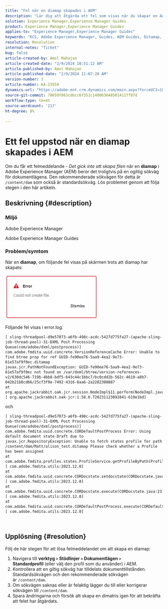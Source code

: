 ```yaml
---
title: "Fel när en diamap skapades i AEM"
description: "Lär dig att åtgärda ett fel som visas när du skapar en Adobe Experience Manager Guides Ditamap. Kontrollera att en giltig sökväg har tilldelats."
solution: Experience Manager,Experience Manager Guides
product: Experience Manager,Experience Manager Guides
applies-to: "Experience Manager,Experience Manager Guides"
keywords: "KCS, Adobe Experience Manager, Guides, AEM Guides, Ditamap, Error"
resolution: Resolution
internal-notes: "Ticket"
bug: false
article-created-by: Amol Mahajan
article-created-date: "2/9/2024 10:51:12 AM"
article-published-by: Amol Mahajan
article-published-date: "2/9/2024 11:07:28 AM"
version-number: 3
article-number: KA-23559
dynamics-url: "https://adobe-ent.crm.dynamics.com/main.aspx?forceUCI=1&pagetype=entityrecord&etn=knowledgearticle&id=8458f520-39c7-ee11-9079-6045bd006ce9"
source-git-commit: 78659f863cdbcc6f351c1400636485014117f87d
workflow-type: tm+mt
source-wordcount: '217'
ht-degree: 0%

---
```


# Ett fel uppstod när en diamap skapades i AEM


Om du får ett felmeddelande - *Det gick inte att skapa filen* när en <b>diamap</b> i Adobe Experience Manager (AEM) beror det troligtvis på en ogiltig sökväg för dokumentlägena. Den rekommenderade sökvägen för detta är `/content/dam` som också är standardsökväg. Lös problemet genom att följa stegen i den här artikeln.

## Beskrivning {#description}


### <b>Miljö</b>

Adobe Experience Manager

Adobe Experience Manager Guides



### <b>Problem/symtom</b>

När en <b>diamap</b>, om följande fel visas på skärmen trots att diamap har skapats:

![](assets/___8558f520-39c7-ee11-9079-6045bd006ce9___.png)



Följande fel visas i error.log:




```
[ sling-threadpool-d9e57073-a6fb-498c-acdc-5427d775fa27-(apache-sling-job-thread-pool)-31-DXML Post Processing Queue(com/adobe/dxml/postprocess)]  com.adobe.fmdita.uuid.concrete.VersionReferenceCache Error: Unable to find btree prop for ref GUID-fe90ee76-5aa9-4ea2-9e73-61e57af9f0ec.ditamap
javax.jcr.PathNotFoundException: GUID-fe90ee76-5aa9-4ea2-9e73-61e57af9f0ec not found on /var/dxml/btree/version-references-v2/630dc546-719b-4bb8-bdf5-643c44c1bbc7/bc0cdd2b-562c-4619-a8b7-042b21b8cd66/25cf3f9e-7492-4316-8aa6-2a2282308887
at org.apache.jackrabbit.oak.jcr.session.NodeImpl$11.perform(NodeImpl.java:671) [ org.apache.jackrabbit.oak-jcr:1.58.0.T20231123092841-619e1bd]
```


och




```
[ sling-threadpool-d9e57073-a6fb-498c-acdc-5427d775fa27-(apache-sling-job-thread-pool)-31-DXML Post Processing Queue(com/adobe/dxml/postprocess)]  com.adobe.fmdita.uuid.concrete.CORDefaultPostProcess Error: Using default document state Draft due to
javax.jcr.RepositoryException: Unable to fetch states profile for path /content/dam/Matt/alison_test.ditamap Please check whether a Profile has been assigned
at com.adobe.fmdita.profiles.states.ProfileService.getProfileByPath(ProfileService.java:96) [ com.adobe.fmdita.utils:2023.12.0] 
at com.adobe.fmdita.uuid.concrete.CORDocstate.setdocstate(CORDocstate.java:37) [ com.adobe.fmdita.utils:2023.12.0] 
at com.adobe.fmdita.uuid.concrete.CORDocstate.execute(CORDocstate.java:23) [ com.adobe.fmdita.utils:2023.12.0] 
at com.adobe.fmdita.uuid.concrete.CORDefaultPostProcess.execute(CORDefaultPostProcess.java:1) [ com.adobe.fmdita.utils:2023.12.0]
```

` `



## Upplösning {#resolution}


Följ de här stegen för att lösa felmeddelandet om att skapa en diamap:

1. Navigera till <b>verktyg `>`  Stödlinjer `>`  Dokumentlägen</b><b> `>`  Standardprofil</b> (eller välj den profil som du använder) i AEM.
2. Kontrollera att en giltig sökväg har tilldelats dokumenttillstånden. Standardsökvägen och den rekommenderade sökvägen är `/content/dam`.
3. Om sökvägen saknas eller är felaktig lägger du till eller korrigerar sökvägen till `/content/dam`.
4. Spara ändringarna och försök att skapa en dimatris igen för att bekräfta att felet har åtgärdats.

